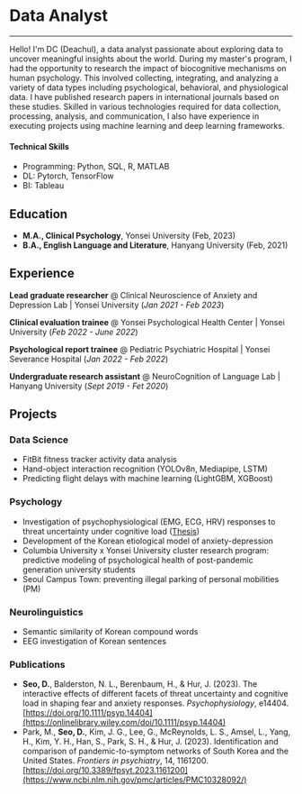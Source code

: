 # Data Analyst
-------
Hello! I'm DC (Deachul), a data analyst passionate about exploring data to uncover meaningful insights about the world. 
During my master's program, I had the opportunity to research the impact of biocognitive mechanisms on human psychology. 
This involved collecting, integrating, and analyzing a variety of data types including psychological, behavioral, and physiological data. 
I have published research papers in international journals based on these studies. 
Skilled in various technologies required for data collection, processing, analysis, and communication, I also have experience in executing projects using machine learning and deep learning frameworks.

#### Technical Skills
  - Programming: Python, SQL, R, MATLAB
  - DL: Pytorch, TensorFlow
  - BI: Tableau
    
## Education
- **M.A., Clinical Psychology**, Yonsei University (Feb, 2023)
- **B.A., English Language and Literature**, Hanyang University (Feb, 2021)

## Experience

**Lead graduate researcher** @ Clinical Neuroscience of Anxiety and Depression Lab | Yonsei University (_Jan 2021 - Feb 2023_)

**Clinical evaluation trainee** @ Yonsei Psychological Health Center | Yonsei University (_Feb 2022 - June 2022_)

**Psychological report trainee** @ Pediatric Psychiatric Hospital | Yonsei Severance Hospital (_Jan 2022 - Feb 2022_)

**Undergraduate research assistant** @ NeuroCognition of Language Lab | Hanyang University (_Sept 2019 - Fet 2020_)

## Projects
### Data Science
- FitBit fitness tracker activity data analysis
- Hand-object interaction recognition (YOLOv8n, Mediapipe, LSTM)
- Predicting flight delays with machine learning (LightGBM, XGBoost)

### Psychology
- Investigation of psychophysiological (EMG, ECG, HRV) responses to threat uncertainty under cognitive load ([Thesis](https://dcollection.yonsei.ac.kr/srch/srchDetail/000000545187?navigationSize=10&query=%2B%28%28creator_all%3A%EC%84%9C%EB%8C%80%EC%B2%A0%29%29&pageSize=10&insCode=211046&searchWhere1=creator_all&searchTotalCount=0&sortDir=desc&pageNum=1&rows=10&searthTotalPage=0&treePageNum=1&sortField=score&start=0&ajax=false&searchText=%5B%EC%A0%80%EC%9E%90%3A%EC%84%9C%EB%8C%80%EC%B2%A0%5D&searchKeyWord1=%EC%84%9C%EB%8C%80%EC%B2%A0))
- Development of the Korean etiological model of anxiety-depression
- Columbia University x Yonsei University cluster research program: predictive modeling of psychological health of post-pandemic generation university students
- Seoul Campus Town: preventing illegal parking of personal mobilities (PM)

### Neurolinguistics
- Semantic similarity of Korean compound words
- EEG investigation of Korean sentences

### Publications
- **Seo, D.**, Balderston, N. L., Berenbaum, H., & Hur, J. (2023). The interactive effects of different facets of threat uncertainty and cognitive load in shaping fear and anxiety responses. _Psychophysiology_, e14404. [https://doi.org/10.1111/psyp.14404](https://onlinelibrary.wiley.com/doi/10.1111/psyp.14404)
- Park, M., **Seo, D.**, Kim, J. G., Lee, G., McReynolds, L. S., Amsel, L., Yang, H., Kim, Y. H., Han, S., Park, S. H., & Hur, J. (2023). Identification and comparison of pandemic-to-symptom networks of South Korea and the United States. _Frontiers in psychiatry_, 14, 1161200. [https://doi.org/10.3389/fpsyt.2023.1161200](https://www.ncbi.nlm.nih.gov/pmc/articles/PMC10328092/)






















